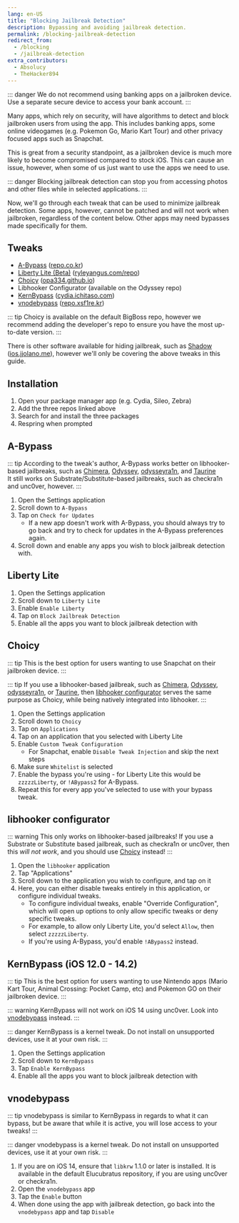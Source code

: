 ```yaml
---
lang: en-US
title: "Blocking Jailbreak Detection"
description: Bypassing and avoiding jailbreak detection.
permalink: /blocking-jailbreak-detection
redirect_from:
  - /blocking
  - /jailbreak-detection
extra_contributors:
  - Absolucy
  - TheHacker894
---
```


::: danger
We do not recommend using banking apps on a jailbroken device. Use a separate secure device to access your bank account.
:::

Many apps, which rely on security, will have algorithms to detect and block jailbroken users from using the app. This includes banking apps, some online videogames (e.g. Pokemon Go, Mario Kart Tour) and other privacy focused apps such as Snapchat.

This is great from a security standpoint, as a jailbroken device is much more likely to become compromised compared to stock iOS. This can cause an issue, however, when some of us just want to use the apps we need to use.

::: danger
Blocking jailbreak detection can stop you from accessing photos and other files while in selected applications.
:::

Now, we'll go through each tweak that can be used to minimize jailbreak detection. Some apps, however, cannot be patched and will not work when jailbroken, regardless of the content below. Other apps may need bypasses made specifically for them.
## Tweaks

- [A-Bypass](cydia://url/https://cydia.saurik.com/api/share#?source=https://repo.co.kr/&package=com.rpgfarm.a-bypass) ([repo.co.kr](cydia://url/https://cydia.saurik.com/api/share#?source=https://repo.co.kr/))
- [Liberty Lite (Beta)](cydia://url/https://cydia.saurik.com/api/share#?source=https://ryleyangus.com/repo/&package=com.ryleyangus.libertylite.beta) ([ryleyangus.com/repo](cydia://url/https://cydia.saurik.com/api/share#?source=https://ryleyangus.com/repo/))
- [Choicy](cydia://url/https://cydia.saurik.com/api/share#?source=https://opa334.github.io/&package=com.opa334.choicy) ([opa334.github.io](cydia://url/https://cydia.saurik.com/api/share#?source=https://opa334.github.io/))
- Libhooker Configurator (available on the Odyssey repo)
- [KernBypass](cydia://url/https://cydia.saurik.com/api/share#?source=https://cydia.ichitaso.com/&package=jp.akusio.kernbypass-unofficial) ([cydia.ichitaso.com](cydia://url/https://cydia.saurik.com/api/share#?source=https://cydia.ichitaso.com/))
- [vnodebypass](cydia://url/https://cydia.saurik.com/api/share#?source=https://repo.xsf1re.kr/&package=kr.xsf1re.vnodebypass) ([repo.xsf1re.kr](cydia://url/https://cydia.saurik.com/api/share#?source=https://repo.xsf1re.kr/))

::: tip
Choicy is available on the default BigBoss repo, however we recommend adding the developer's repo to ensure you have the most up-to-date version.
:::

There is other software available for hiding jailbreak, such as [Shadow](sileo://package/me.jjolano.shadow) ([ios.jjolano.me](sileo://source/https://ios.jjolano.me/)), however we'll only be covering the above tweaks in this guide.

## Installation

1. Open your package manager app (e.g. Cydia, Sileo, Zebra)
1. Add the three repos linked above
1. Search for and install the three packages
1. Respring when prompted

## A-Bypass

::: tip
According to the tweak's author, A-Bypass works better on libhooker-based jailbreaks, such as [Chimera](installing-chimera), [Odyssey](installing-odyssey), [odysseyra1n](checkra1n/installing-odysseyra1n), and [Taurine](installing-taurine)  
It still works on Substrate/Substitute-based jailbreaks, such as checkra1n and unc0ver, however.
:::

1. Open the Settings application
2. Scroll down to `A-Bypass`
3. Tap on `Check for Updates`
	- If a new app doesn't work with A-Bypass, you should always try to go back and try to check for updates in the A-Bypass preferences again.
4. Scroll down and enable any apps you wish to block jailbreak detection with.

## Liberty Lite

1. Open the Settings application
1. Scroll down to `Liberty Lite`
1. Enable `Enable Liberty`
1. Tap on `Block Jailbreak Detection`
1. Enable all the apps you want to block jailbreak detection with

## Choicy

::: tip
This is the best option for users wanting to use Snapchat on their jailbroken device.
:::

::: tip
If you use a libhooker-based jailbreak, such as [Chimera](installing-chimera), [Odyssey](installing-odyssey), [odysseyra1n](checkra1n/installing-odysseyra1n), or [Taurine](installing-taurine), then [libhooker configurator](#libhooker-configurator) serves the same purpose as Choicy, while being natively integrated into libhooker.
:::

1. Open the Settings application
1. Scroll down to `Choicy`
1. Tap on `Applications`
1. Tap on an application that you selected with Liberty Lite
1. Enable `Custom Tweak Configuration`
	- For Snapchat, enable `Disable Tweak Injection` and skip the next steps
1. Make sure `Whitelist` is selected
1. Enable the bypass you're using - for Liberty Lite this would be `zzzzzLiberty`, or `!ABypass2` for A-Bypass.
1. Repeat this for every app you've selected to use with your bypass tweak.

## libhooker configurator

::: warning
This only works on libhooker-based jailbreaks! If you use a Substrate or Substitute based jailbreak, such as checkra1n or unc0ver, then this *will not work*, and you should use [Choicy](#choicy) instead!
:::

1. Open the `libhooker` application
1. Tap "Applications"
1. Scroll down to the application you wish to configure, and tap on it
1. Here, you can either disable tweaks entirely in this application, or configure individual tweaks.
   - To configure individual tweaks, enable "Override Configuration", which will open up options to only allow specific tweaks or deny specific tweaks.
   - For example, to allow only Liberty Lite, you'd select `Allow`, then select `zzzzzLiberty`.
   - If you're using A-Bypass, you'd enable `!ABypass2` instead.

## KernBypass (iOS 12.0 - 14.2)

::: tip
This is the best option for users wanting to use Nintendo apps (Mario Kart Tour, Animal Crossing: Pocket Camp, etc) and Pokemon GO on their jailbroken device.
:::

::: warning
KernBypass will not work on iOS 14 using unc0ver. Look into [vnodebypass](#vnodebypass) instead.
:::

::: danger
KernBypass is a kernel tweak. Do not install on unsupported devices, use it at your own risk.
:::

1. Open the Settings application
1. Scroll down to `KernBypass`
1. Tap `Enable KernBypass`
1. Enable all the apps you want to block jailbreak detection with

## vnodebypass

::: tip
vnodebypass is similar to KernBypass in regards to what it can bypass, but be aware that while it is active, you will lose access to your tweaks!
:::

::: danger
vnodebypass is a kernel tweak. Do not install on unsupported devices, use it at your own risk.
:::

1. If you are on iOS 14, ensure that `libkrw` 1.1.0 or later is installed. It is available in the default Elucubratus repository, if you are using unc0ver or checkra1n.
2. Open the `vnodebypass` app
3. Tap the `Enable` button
4. When done using the app with jailbreak detection, go back into the `vnodebypass` app and tap `Disable`
